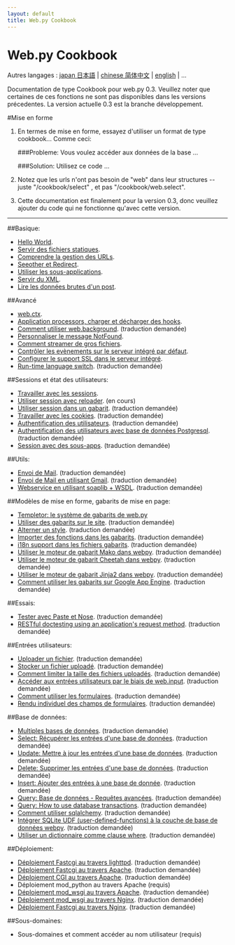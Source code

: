 ```yaml
---
layout: default
title: Web.py Cookbook
---
```


# Web.py Cookbook

Autres langages : [japan 日本語](/ja) | [chinese 简体中文](/zh-cn) | [english](/../cookbook) | ...

Documentation de type Cookbook pour web.py 0.3. Veuillez noter que certaines de ces fonctions ne sont pas disponibles dans les versions précedentes. 
La version actuelle 0.3 est la branche développement.

#Mise en forme

1. En termes de mise en forme, essayez d'utiliser un format de type cookbook... Comme ceci:
    
    ###Probleme: Vous voulez accéder aux données de la base ...
     
    ###Solution: Utilisez ce code ...

1. Notez que les urls n'ont pas besoin de "web" dans leur structures -- juste "/cookbook/select" , et pas "/cookbook/web.select".  

1. Cette documentation est finalement pour la version 0.3, donc veuillez ajouter du code qui ne fonctionne qu'avec cette version.

-------------------------------------------------

##Basique:
* [Hello World](/helloworld/fr). 
* [Servir des fichiers statiques](/staticfiles/fr).  
* [Comprendre la gestion des URLs](/url_handling/fr).  
* [Seeother et Redirect](/redirect+seeother/fr).  
* [Utiliser les sous-applications](/subapp/fr).  
* [Servir du XML](/xmlfiles/fr).   
* [Lire les données brutes d'un post](/postbasic/fr). 


##Avancé
* [web.ctx](/ctx/fr). 
* [Application processors, charger et décharger des hooks](/application_processors/fr). 
* [Comment utiliser web.background](/background). (traduction demandée)
* [Personnaliser le message NotFound](/custom_notfound/fr). 
* [Comment streamer de gros fichiers](/streaming_large_files/fr). 
* [Contrôler les evènements sur le serveur intégré par défaut](/logging/fr). 
* [Configurer le support SSL dans le serveur intégré](/ssl/fr).
* [Run-time language switch](/runtime-language-switch). (traduction demandée)

##Sessions et état des utilisateurs:
* [Travailler avec les sessions](/sessions/fr). 
* [Utiliser session avec reloader](/session_with_reloader). (en cours)
* [Utiliser session dans un gabarit](/session_in_template). (traduction demandée)
* [Travailler avec les cookies](/cookies). (traduction demandée)
* [Authentification des utilisateurs](/userauth). (traduction demandée)
* [Authentification des utilisateurs avec base de données Postgresql](/userauthpgsql). (traduction demandée)
* [Session avec des sous-apps](/sessions_with_subapp). (traduction demandée)


##Utils:
* [Envoi de Mail](/sendmail). (traduction demandée)
* [Envoi de Mail en utilisant Gmail](/sendmail_using_gmail). (traduction demandée)
* [Webservice en utilisant soaplib + WSDL](/webservice). (traduction demandée)

##Modèles de mise en forme, gabarits de mise en page:
* [Templetor: le système de gabarits de web.py](/docs/0.3/templetor.fr )
* [Utiliser des gabarits sur le site](/layout_template). (traduction demandée)
* [Alterner un style](/alternating_style). (traduction demandée) 
* [Importer des fonctions dans les gabarits](/template_import). (traduction demandée)
* [i18n support dans les fichiers gabarits](/i18n_support_in_template_file ). (traduction demandée)
* [Utiliser le moteur de gabarit Mako dans webpy](/template_mako). (traduction demandée)
* [Utiliser le moteur de gabarit Cheetah dans webpy](/template_cheetah). (traduction demandée)
* [Utiliser le moteur de gabarit  Jinja2 dans webpy](/template_jinja). (traduction demandée)
* [Comment utiliser les gabarits sur Google App Engine](/templates_on_gae). (traduction demandée)

##Essais:
* [Tester avec Paste et Nose](/testing_with_paste_and_nose). (traduction demandée)
* [RESTful doctesting using an application's request method](/restful_doctesting_using_request). (traduction demandée)

##Entrées utilisateurs:
* [Uploader un fichier](/fileupload). (traduction demandée)
* [Stocker un fichier uploadé](/storeupload). (traduction demandée)
* [Comment limiter la taille des fichiers uploadés](/limiting_upload_size). (traduction demandée)
* [Accéder aux entrées utilisateurs par le biais de web.input](/input). (traduction demandée)
* [Comment utiliser les formulaires](/forms). (traduction demandée)
* [Rendu individuel des champs de formulaires](/form_fields). (traduction demandée)

##Base de données:
* [Multiples bases de données](/multidbs). (traduction demandée)
* [Select: Récupérer les entrées d'une base de données](/select). (traduction demandée)
* [Update: Mettre à jour les entrées d'une base de données](/update). (traduction demandée)
* [Delete: Supprimer les entrées d'une base de données](/delete). (traduction demandée)
* [Insert: Ajouter des entrées à une base de donnée](/insert).  (traduction demandée)
* [Query: Base de données - Requêtes avancées](/query). (traduction demandée)
* [Query: How to use database transactions](/transactions). (traduction demandée)
* [Comment utiliser sqlalchemy](/sqlalchemy). (traduction demandée)
* [Intégrer SQLite UDF (user-defined-functions) à la couche de base de données webpy](/sqlite-udf). (traduction demandée)
* [Utiliser un dictionnaire comme clause where](/where_dict). (traduction demandée)


##Déploiement:
* [Déploiement Fastcgi au travers lighttpd](/fastcgi-lighttpd). (traduction demandée)
* [Déploiement Fastcgi au travers Apache](/fastcgi-apache).  (traduction demandée)
* [Déploiement CGI au travers Apache](/cgi-apache). (traduction demandée)
* Déploiement mod_python au travers Apache (requis)
* [Déploiement mod_wsgi au travers Apache](/mod_wsgi-apache ). (traduction demandée)
* [Déploiement mod_wsgi au travers Nginx](/mod_wsgi-nginx ). (traduction demandée)
* [Déploiement Fastcgi au travers Nginx](/fastcgi-nginx). (traduction demandée)

##Sous-domaines:
* Sous-domaines et comment accéder au nom utilisateur (requis)